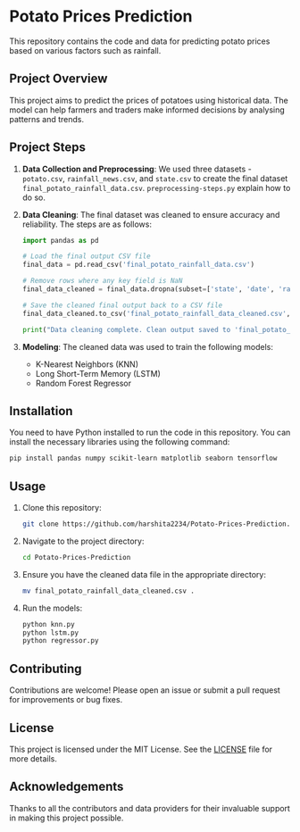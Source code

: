 # Potato Prices Prediction

This repository contains the code and data for predicting potato prices based on various factors such as rainfall.

## Project Overview

This project aims to predict the prices of potatoes using historical data. The model can help farmers and traders make informed decisions by analysing patterns and trends.

## Project Steps

1. **Data Collection and Preprocessing**: We used three datasets - `potato.csv`, `rainfall_news.csv`, and `state.csv` to create the final dataset `final_potato_rainfall_data.csv`. `preprocessing-steps.py` explain how to do so.
2. **Data Cleaning**: The final dataset was cleaned to ensure accuracy and reliability. The steps are as follows:

    ```python
    import pandas as pd

    # Load the final output CSV file
    final_data = pd.read_csv('final_potato_rainfall_data.csv')

    # Remove rows where any key field is NaN
    final_data_cleaned = final_data.dropna(subset=['state', 'date', 'rainfall', 'price'])

    # Save the cleaned final output back to a CSV file
    final_data_cleaned.to_csv('final_potato_rainfall_data_cleaned.csv', index=False)

    print("Data cleaning complete. Clean output saved to 'final_potato_rainfall_data_cleaned.csv'.")
    ```
3. **Modeling**: The cleaned data was used to train the following models:
    - K-Nearest Neighbors (KNN)
    - Long Short-Term Memory (LSTM)
    - Random Forest Regressor

## Installation

You need to have Python installed to run the code in this repository. You can install the necessary libraries using the following command:

```bash
pip install pandas numpy scikit-learn matplotlib seaborn tensorflow
```

## Usage

1. Clone this repository:
    ```bash
    git clone https://github.com/harshita2234/Potato-Prices-Prediction.git
    ```
2. Navigate to the project directory:
    ```bash
    cd Potato-Prices-Prediction
    ```
3. Ensure you have the cleaned data file in the appropriate directory:
    ```bash
    mv final_potato_rainfall_data_cleaned.csv .
    ```
4. Run the models:
    ```bash
    python knn.py
    python lstm.py
    python regressor.py
    ```

## Contributing

Contributions are welcome! Please open an issue or submit a pull request for improvements or bug fixes.

## License

This project is licensed under the MIT License. See the [LICENSE](LICENSE) file for more details.

## Acknowledgements

Thanks to all the contributors and data providers for their invaluable support in making this project possible.
